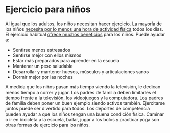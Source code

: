 Ejercicio para niños
====================


Al igual que los adultos, los niños necesitan hacer ejercicio. La mayoría de los niños [necesita por lo menos una hora de actividad física](https://medlineplus.gov/spanish/howmuchexercisedoineed.html) todos los días. El ejercicio habitual [ofrece muchos beneficios](https://medlineplus.gov/spanish/benefitsofexercise.html) para los niños. Puede ayudar a:


* Sentirse menos estresados
* Sentirse mejor con ellos mismos
* Estar más preparados para aprender en la escuela
* Mantener un peso saludable
* Desarrollar y mantener huesos, músculos y articulaciones sanos
* Dormir mejor por las noches


A medida que los niños pasan más tiempo viendo la televisión, le dedican menos tiempo a correr y jugar. Los padres de familia deben limitarles el tiempo frente a la televisión, los videojuegos y la computadora. Los padres de familia deben poner un buen ejemplo siendo activos también. Ejercitarse juntos puede ser divertido para todos. Los deportes de competencia pueden ayudar a que los niños tengan una buena condición física. Caminar o ir en bicicleta a la escuela, bailar, jugar a los bolos y practicar yoga son otras formas de ejercicio para los niños.

